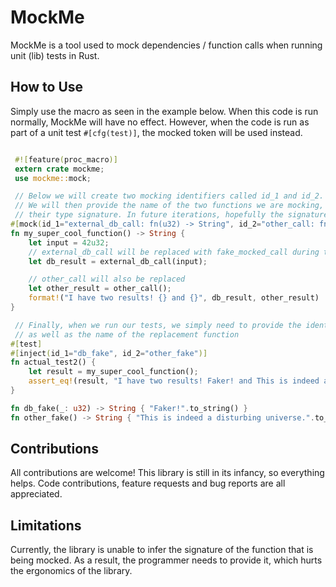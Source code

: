MockMe
======

MockMe is a tool used to mock dependencies / function calls when running unit (lib) tests in Rust.

## How to Use

Simply use the macro as seen in the example below.
When this code is run normally, MockMe will have no effect.
However, when the code is run as part of a unit test `#[cfg(test)]`,
the mocked token will be used instead.

```rust

 #![feature(proc_macro)]
 extern crate mockme;
 use mockme::mock;

 // Below we will create two mocking identifiers called id_1 and id_2.
 // We will then provide the name of the two functions we are mocking, as well as
 // their type signature. In future iterations, hopefully the signature won't be needed.
#[mock(id_1="external_db_call: fn(u32) -> String", id_2="other_call: fn() -> String")]
fn my_super_cool_function() -> String {
    let input = 42u32;
    // external_db_call will be replaced with fake_mocked_call during testing
    let db_result = external_db_call(input);

    // other_call will also be replaced
    let other_result = other_call();
    format!("I have two results! {} and {}", db_result, other_result)
}

 // Finally, when we run our tests, we simply need to provide the identifier we previously used,
 // as well as the name of the replacement function
#[test]
#[inject(id_1="db_fake", id_2="other_fake")]
fn actual_test2() {
    let result = my_super_cool_function();
    assert_eq!(result, "I have two results! Faker! and This is indeed a disturbing universe.");
}

fn db_fake(_: u32) -> String { "Faker!".to_string() }
fn other_fake() -> String { "This is indeed a disturbing universe.".to_string() }
```

## Contributions

All contributions are welcome! This library is still in its infancy, so everything helps.
Code contributions, feature requests and bug reports are all appreciated.

## Limitations

Currently, the library is unable to infer the signature of the function that is being mocked. As a result,
the programmer needs to provide it, which hurts the ergonomics of the library.